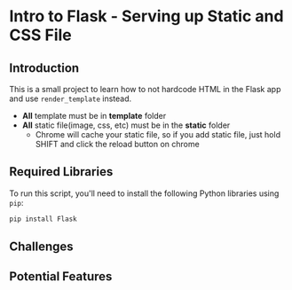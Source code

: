 # Intro to Flask - Serving up Static and CSS File

## Introduction

This is a small project to learn how to not hardcode HTML in the Flask app and use `render_template` instead.
- **All** template must be in **template** folder
- **All** static file(image, css, etc) must be in the **static** folder 
    - Chrome will cache your static file, so if you add static file, just hold SHIFT and click the reload button on chrome

## Required Libraries

To run this script, you'll need to install the following Python libraries using `pip`:

```bash
pip install Flask
```

## Challenges



## Potential Features


